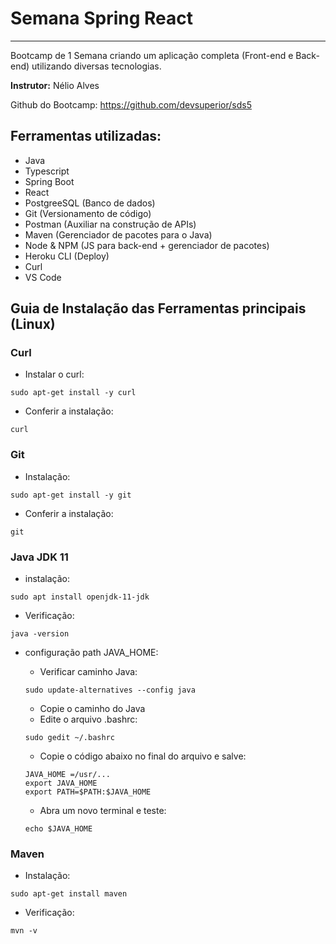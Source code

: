 # Semana Spring React

---

Bootcamp de 1 Semana criando um aplicação completa (Front-end e Back-end) utilizando diversas tecnologias.

**Instrutor:** Nélio Alves

Github do Bootcamp: https://github.com/devsuperior/sds5

## Ferramentas utilizadas:

- Java
- Typescript
- Spring Boot
- React
- PostgreeSQL (Banco de dados)
- Git (Versionamento de código)
- Postman (Auxiliar na construção de APIs)
- Maven (Gerenciador de pacotes para o Java)
- Node & NPM (JS para back-end + gerenciador de pacotes)
- Heroku CLI (Deploy)
- Curl
- VS Code

## Guia de Instalação das Ferramentas principais (Linux)

### Curl

- Instalar o curl:

```
sudo apt-get install -y curl
```

- Conferir a instalação:

```
curl
```

### Git

- Instalação:

```
sudo apt-get install -y git
```

- Conferir a instalação:

```
git
```

### Java JDK 11

- instalação:

```
sudo apt install openjdk-11-jdk
```

- Verificação:

```
java -version
```

- configuração path JAVA_HOME:

  - Verificar caminho Java:

  ```
  sudo update-alternatives --config java
  ```

  - Copie o caminho do Java
  - Edite o arquivo .bashrc:

  ```
  sudo gedit ~/.bashrc
  ```

  - Copie o código abaixo no final do arquivo e salve:

  ```
  JAVA_HOME =/usr/...
  export JAVA_HOME
  export PATH=$PATH:$JAVA_HOME
  ```

  - Abra um novo terminal e teste:

  ```
  echo $JAVA_HOME
  ```

### Maven

- Instalação:

```
sudo apt-get install maven
```

- Verificação:

```
mvn -v
```
